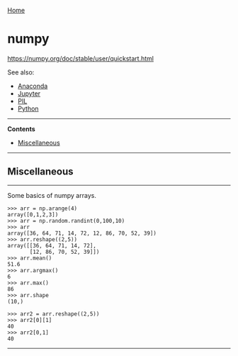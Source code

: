 [Home](Readme.md)
# numpy

https://numpy.org/doc/stable/user/quickstart.html

See also:

  - [Anaconda](Anaconda.md)
  - [Jupyter](Jupyter.md)
  - [PIL](PIL.md)
  - [Python](Python.md)

---

**Contents**

- [Miscellaneous](Numpy.md#miscellaneous)

---

## Miscellaneous

---

Some basics of numpy arrays.

    >>> arr = np.arange(4)
    array([0,1,2,3])
    >>> arr = np.random.randint(0,100,10)
    >>> arr
    array([36, 64, 71, 14, 72, 12, 86, 70, 52, 39])
    >>> arr.reshape((2,5))
    array([[36, 64, 71, 14, 72],
           [12, 86, 70, 52, 39]])
    >>> arr.mean()
    51.6
    >>> arr.argmax()
    6
    >>> arr.max()
    86
    >>> arr.shape
    (10,)
  
    >>> arr2 = arr.reshape((2,5))
    >>> arr2[0][1]
    40
    >>> arr2[0,1]
    40

---
